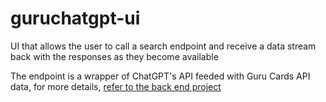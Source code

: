 # guruchatgpt-ui

UI that allows the user to call a search endpoint and receive a data stream back with the responses as they become available

The endpoint is a wrapper of ChatGPT's API feeded with Guru Cards API data, for more details, [refer to the back end project](https://github.com/offerni/guru-chat-gpt)
